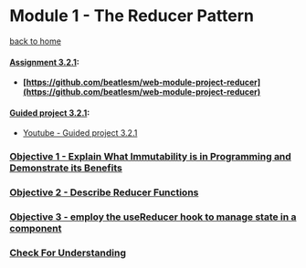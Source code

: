 # Module 1 - The Reducer Pattern

[back to home](../../README.md)

#### [Assignment 3.2.1](./Assign321/README.md):

-   **[https://github.com/beatlesm/web-module-project-reducer](https://github.com/beatlesm/web-module-project-reducer)**
   
#### [Guided project 3.2.1](./Guided321):

-   [Youtube - Guided project 3.2.1](https://youtu.be/QJkTHWeKOJ8)


### [Objective 1 - Explain What Immutability is in Programming and Demonstrate its Benefits](./Objects/Object_1.md)

### [Objective 2 - Describe Reducer Functions](./Objects/Object_2.md)

### [Objective 3 - employ the useReducer hook to manage state in a component](./Objects/Object_3.md)

### [Check For Understanding](./Objects/Understanding.md)
